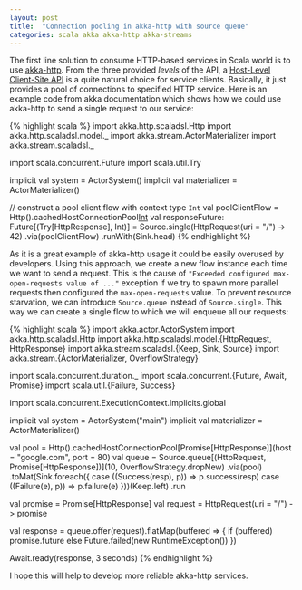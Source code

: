 ```yaml
---
layout: post
title:  "Connection pooling in akka-http with source queue"
categories: scala akka akka-http akka-streams
---
```

The first line solution to consume HTTP-based services in Scala world is to use [akka-http](http://doc.akka.io/docs/akka-stream-and-http-experimental/2.0.2/). From the three provided _levels_ of the API, a [Host-Level Client-Site API](http://doc.akka.io/docs/akka-stream-and-http-experimental/2.0.2/scala/http/client-side/connection-level.html) is a quite natural choice for service clients. Basically, it just provides a pool of connections to specified HTTP service. Here is an example code from akka documentation which shows how we could use akka-http to send a single request to our service:

{% highlight scala %}
import akka.http.scaladsl.Http
import akka.http.scaladsl.model._
import akka.stream.ActorMaterializer
import akka.stream.scaladsl._

import scala.concurrent.Future
import scala.util.Try

implicit val system = ActorSystem()
implicit val materializer = ActorMaterializer()

// construct a pool client flow with context type `Int`
val poolClientFlow = Http().cachedHostConnectionPool[Int]("akka.io")
val responseFuture: Future[(Try[HttpResponse], Int)] =
  Source.single(HttpRequest(uri = "/") -> 42)
    .via(poolClientFlow)
    .runWith(Sink.head)
{% endhighlight %}

As it is a great example of akka-http usage it could be easily overused by developers. Using this approach, we create a new flow instance each time we want to send a request. This is the cause of `"Exceeded configured max-open-requests value of ..."` exception if we try to spawn more parallel requests then configured the `max-open-requests` value. To prevent resource starvation, we can introduce `Source.queue` instead of `Source.single`. This way we can create a single flow to which we will enqueue all our requests:

{% highlight scala %}
import akka.actor.ActorSystem
import akka.http.scaladsl.Http
import akka.http.scaladsl.model.{HttpRequest, HttpResponse}
import akka.stream.scaladsl.{Keep, Sink, Source}
import akka.stream.{ActorMaterializer, OverflowStrategy}

import scala.concurrent.duration._
import scala.concurrent.{Future, Await, Promise}
import scala.util.{Failure, Success}

import scala.concurrent.ExecutionContext.Implicits.global

implicit val system = ActorSystem("main")
implicit val materializer = ActorMaterializer()

val pool = Http().cachedHostConnectionPool[Promise[HttpResponse]](host = "google.com", port = 80)
val queue = Source.queue[(HttpRequest, Promise[HttpResponse])](10, OverflowStrategy.dropNew)
  .via(pool)
  .toMat(Sink.foreach({
     case ((Success(resp), p)) => p.success(resp)
    case ((Failure(e), p)) => p.failure(e)
  }))(Keep.left)
  .run


val promise = Promise[HttpResponse]
val request = HttpRequest(uri = "/") -> promise

val response = queue.offer(request).flatMap(buffered => {
  if (buffered) promise.future
  else Future.failed(new RuntimeException())
})

Await.ready(response, 3 seconds)
{% endhighlight %}

I hope this will help to develop more reliable akka-http services.

